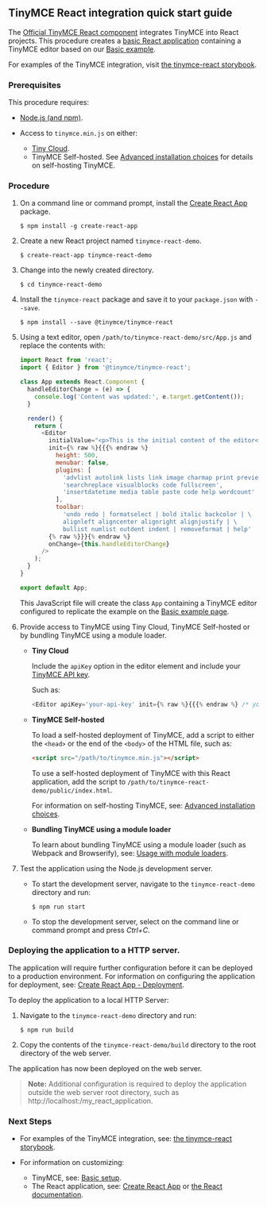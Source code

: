 ## TinyMCE React integration quick start guide

The [Official TinyMCE React component](https://github.com/tinymce/tinymce-react) integrates TinyMCE into React projects.
This procedure creates a [basic React application](https://github.com/facebook/create-react-app) containing a TinyMCE editor based on our [Basic example]({{site.baseurl}}/docs/demo/basic-example/).

For examples of the TinyMCE integration, visit [the tinymce-react storybook](https://tinymce.github.io/tinymce-react/).

### Prerequisites

This procedure requires:
* [Node.js (and npm)](https://nodejs.org/).
* Access to `tinymce.min.js` on either:

    * [Tiny Cloud]({{site.baseurl}}/cloud-deployment-guide/editor-and-features/).
    * TinyMCE Self-hosted. See [Advanced installation choices]({{site.baseurl}}/general-configuration-guide/advanced-install/) for details on self-hosting TinyMCE.

### Procedure

1. On a command line or command prompt, install the [Create React App](https://github.com/facebook/create-react-app) package.

    ```
    $ npm install -g create-react-app
    ```
2. Create a new React project named `tinymce-react-demo`.

    ```
    $ create-react-app tinymce-react-demo
    ```
3. Change into the newly created directory.

    ```
    $ cd tinymce-react-demo
    ```
4. Install the `tinymce-react` package and save it to your `package.json` with `--save`.

    ```
    $ npm install --save @tinymce/tinymce-react
    ```
5. Using a text editor, open `/path/to/tinymce-react-demo/src/App.js` and replace the contents with:

    ```js
    import React from 'react';
    import { Editor } from '@tinymce/tinymce-react';

    class App extends React.Component {
      handleEditorChange = (e) => {
        console.log('Content was updated:', e.target.getContent());
      }

      render() {
        return (
          <Editor
            initialValue="<p>This is the initial content of the editor</p>"
            init={% raw %}{{{% endraw %}
              height: 500,
              menubar: false,
              plugins: [
                'advlist autolink lists link image charmap print preview anchor',
                'searchreplace visualblocks code fullscreen',
                'insertdatetime media table paste code help wordcount'
              ],
              toolbar:
                'undo redo | formatselect | bold italic backcolor | \
                alignleft aligncenter alignright alignjustify | \
                bullist numlist outdent indent | removeformat | help'
            {% raw %}}}{% endraw %}
            onChange={this.handleEditorChange}
          />
        );
      }
    }

    export default App;
    ```
    This JavaScript file will create the class `App` containing a TinyMCE editor configured to replicate the example on the [Basic example page]({{site.baseurl}}/docs/demo/basic-example/).
6. Provide access to TinyMCE using Tiny Cloud, TinyMCE Self-hosted or by bundling TinyMCE using a module loader.

    * **Tiny Cloud**

        Include the `apiKey` option in the editor element and include your [TinyMCE API key]({{site.baseurl}}/signup/).

        Such as:

        ```js
        <Editor apiKey='your-api-key' init={% raw %}{{{% endraw %} /* your other settings */ {% raw %}}}{% endraw %} />
        ```

    * **TinyMCE Self-hosted**

        To load a self-hosted deployment of TinyMCE, add a script to either the `<head>` or the end of the `<body>` of the HTML file, such as:
        ```html
        <script src="/path/to/tinymce.min.js"></script>
        ```

        To use a self-hosted deployment of TinyMCE with this React application, add the script to `/path/to/tinymce-react-demo/public/index.html`.

        For information on self-hosting TinyMCE, see: [Advanced installation choices]({{site.baseurl}}/general-configuration-guide/advanced-install/).

    * **Bundling TinyMCE using a module loader**

        To learn about bundling TinyMCE using a module loader (such as Webpack and Browserify), see: [Usage with module loaders]({{site.baseurl}}/advanced/usage-with-module-loaders/).

7. Test the application using the Node.js development server.
    * To start the development server, navigate to the `tinymce-react-demo` directory and run:

        ```
        $ npm run start
        ```

    * To stop the development server, select on the command line or command prompt and press _Ctrl+C_.

### Deploying the application to a HTTP server.
The application will require further configuration before it can be deployed to a production environment. For information on configuring the application for deployment, see: [Create React App - Deployment](https://create-react-app.dev/docs/deployment).

To deploy the application to a local HTTP Server:

1. Navigate to the `tinymce-react-demo` directory and run:

    ```
    $ npm run build
    ```

2. Copy the contents of the `tinymce-react-demo/build` directory to the root directory of the web server.

The application has now been deployed on the web server.

> **Note:** Additional configuration is required to deploy the application outside the web server root directory, such as http://localhost:<port>/my_react_application.

### Next Steps

* For examples of the TinyMCE integration, see: [the tinymce-react storybook](https://tinymce.github.io/tinymce-react/).
* For information on customizing:

    * TinyMCE, see: [Basic setup]({{site.baseurl}}/general-configuration-guide/basic-setup/).
    * The React application, see: [Create React App](https://create-react-app.dev/docs/getting-started) or [the React documentation](https://reactjs.org/docs/getting-started.html).